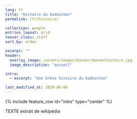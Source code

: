 ```yaml
---
lang: fr
title: "Histoire du badminton"
permalink: /fr/histoire/

collection: people
entries_layout: grid
teaser_class: staff
sort_by: orden 

excerpt: ""
header:
  overlay_image: /assets/images/banner/bannerhistoire.jpg
  image_description: "accueil"

intro:
  - excerpt: "Une brêve histoire du badminton"

last_modified_at: 2020-06-08
---
```



{% include feature_row id="intro" type="center" %}

TEXTE extrait de wikipédia 